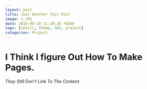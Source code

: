 ```yaml
---
layout: post
title: Just Another Test Post
image: 1.JPG
date: 2018-09-18 11:29:20 +0200
tags: [Jekill, theme, 362, project]
categories: Project
---
```


# I Think I figure Out How To Make Pages.
*They Still Don't Link To The Content*
